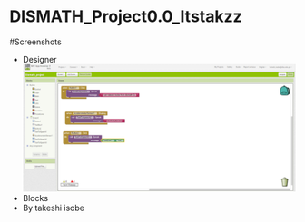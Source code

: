 # DISMATH_Project0.0_Itstakzz
#Screenshots
* Designer
	![Screenshot](scrn1.PNG)
* Blocks
* By takeshi isobe
